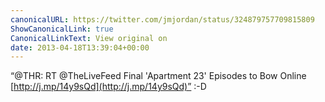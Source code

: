 ```yaml
---
canonicalURL: https://twitter.com/jmjordan/status/324879757709815809
ShowCanonicalLink: true
CanonicalLinkText: View original on
date: 2013-04-18T13:39:04+00:00
---
```

“@THR: RT @TheLiveFeed Final 'Apartment 23' Episodes to Bow Online [http://j.mp/14y9sQd](http://j.mp/14y9sQd)” :-D